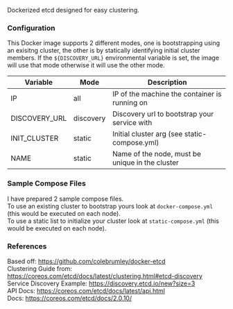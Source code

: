 Dockerized etcd designed for easy clustering.  
### Configuration  
This Docker image supports 2 different modes, one is bootstrapping using an exisitng cluster, the other is by statically identifying initial cluster members. 
If the `${DISCOVERY_URL}` environmental variable is set, the image will use that mode otherwise it will use the other mode.  

| Variable    | Mode     | Description                                    |
|-------------|----------|------------------------------------------------|
| IP          | all      | IP of the machine the container is running on  |
|DISCOVERY_URL|discovery | Discovery url to bootstrap your service with   |
|INIT_CLUSTER |static    | Initial cluster arg (see static-compose.yml)   |
|NAME         |static    | Name of the node, must be unique in the cluster|
  
### Sample Compose Files  
I have prepared 2 sample compose files.  
To use an existing cluster to bootstrap yours look at `docker-compose.yml` (this would be executed on each node).  
To use a static list to initialize your cluster look at `static-compose.yml` (this would be executed on each node).


### References  
Based off: https://github.com/colebrumley/docker-etcd  
Clustering Guide from: https://coreos.com/etcd/docs/latest/clustering.html#etcd-discovery  
Service Discovery Example: https://discovery.etcd.io/new?size=3  
API Docs: https://coreos.com/etcd/docs/latest/api.html  
Docs: https://coreos.com/etcd/docs/2.0.10/  

